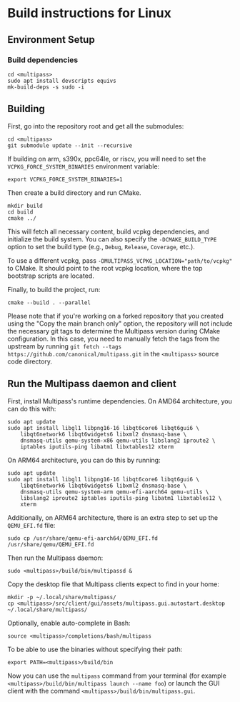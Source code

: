 # Build instructions for Linux

## Environment Setup

### Build dependencies

```
cd <multipass>
sudo apt install devscripts equivs
mk-build-deps -s sudo -i
```

## Building

First, go into the repository root and get all the submodules:

```
cd <multipass>
git submodule update --init --recursive
```

If building on arm, s390x, ppc64le, or riscv, you will need to set the `VCPKG_FORCE_SYSTEM_BINARIES`  environment
variable:

```
export VCPKG_FORCE_SYSTEM_BINARIES=1
```

Then create a build directory and run CMake.

```
mkdir build
cd build
cmake ../
```

This will fetch all necessary content, build vcpkg dependencies, and initialize the build system. You can also specify
the `-DCMAKE_BUILD_TYPE` option to set the build type (e.g., `Debug`, `Release`, `Coverage`, etc.).

To use a different vcpkg, pass `-DMULTIPASS_VCPKG_LOCATION="path/to/vcpkg"` to CMake.
It should point to the root vcpkg location, where the top bootstrap scripts are located.

Finally, to build the project, run:

```
cmake --build . --parallel
```

Please note that if you're working on a forked repository that you created using the "Copy the main branch only" option,
the repository will not include the necessary git tags to determine the Multipass version during CMake configuration. In
this case, you need to manually fetch the tags from the upstream by running
`git fetch --tags https://github.com/canonical/multipass.git` in the `<multipass>` source code directory.

## Run the Multipass daemon and client

First, install Multipass's runtime dependencies. On AMD64 architecture, you can do this with:

```
sudo apt update
sudo apt install libgl1 libpng16-16 libqt6core6 libqt6gui6 \
    libqt6network6 libqt6widgets6 libxml2 dnsmasq-base \
    dnsmasq-utils qemu-system-x86 qemu-utils libslang2 iproute2 \
    iptables iputils-ping libatm1 libxtables12 xterm
```
On ARM64 architecture, you can do this by running:

```
sudo apt update
sudo apt install libgl1 libpng16-16 libqt6core6 libqt6gui6 \
    libqt6network6 libqt6widgets6 libxml2 dnsmasq-base \
    dnsmasq-utils qemu-system-arm qemu-efi-aarch64 qemu-utils \
    libslang2 iproute2 iptables iputils-ping libatm1 libxtables12 \
    xterm
```
Additionally, on ARM64 architecture, there is an extra step to set up the `QEMU_EFI.fd` file:
```
sudo cp /usr/share/qemu-efi-aarch64/QEMU_EFI.fd /usr/share/qemu/QEMU_EFI.fd
```

Then run the Multipass daemon:

```
sudo <multipass>/build/bin/multipassd &
```

Copy the desktop file that Multipass clients expect to find in your home:

```
mkdir -p ~/.local/share/multipass/
cp <multipass>/src/client/gui/assets/multipass.gui.autostart.desktop ~/.local/share/multipass/
```

Optionally, enable auto-complete in Bash:

```
source <multipass>/completions/bash/multipass
```

To be able to use the binaries without specifying their path:

```
export PATH=<multipass>/build/bin
```

Now you can use the `multipass` command from your terminal (for example
`<multipass>/build/bin/multipass launch --name foo`) or launch the GUI client with the command
`<multipass>/build/bin/multipass.gui`.
